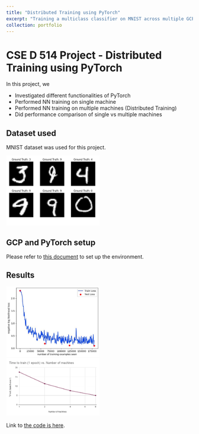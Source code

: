 ```yaml
---
title: "Distributed Training using PyTorch"
excerpt: "Training a multiclass classifier on MNIST across multiple GCP instances using PyTorch's DistributedDataParallel module<br/><img src='/images/thumbnail_spark.jpg'>"
collection: portfolio
---
```


# CSE D 514 Project - Distributed Training using PyTorch

In this project, we
- Investigated different functionalities of PyTorch
- Performed NN training on single machine
- Performed NN training on multiple machines (Distributed Training)
- Did performance comparison of single vs multiple machines

## Dataset used
MNIST dataset was used for this project.  

<img src="images/train_images.png" width="50%"/>

## GCP and PyTorch setup
Please refer to [this document](GCP_PyTorch_setup.pdf) to set up the environment.

## Results

<img src="images/loss_curve.png" width="50%"/>
<img src="images/Time%20to%20train%20(1%20epoch)%20vs.%20Number%20of%20machines.png" width="50%"/>

Link to [the code is here](https://github.com/abhishekiitm/CSED_514_Project_Distributed_Training_using_PyTorch).